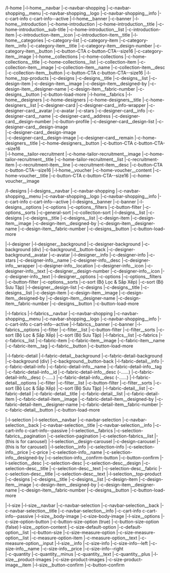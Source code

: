 <!-- Homepage mobile -->
/l-home
    |-l-home__navbar
        |-c-navbar-shopping
            |-c-navbar-shopping__menu
            |-c-navbar-shopping__logo
            |-c-navbar-shopping__info
                |-c-cart-info c-cart-info--active
    |-l-home__banner
        |-c-banner
    |-l-home__introduction
        |-c-home-introduction
            |-c-home-introduction__title
            |-c-home-introduction__sub-title
            |-c-home-introduction__list
                |-c-introduction-item
                    |-c-introduction-item__icon
                    |-c-introduction-item__title
    |-l-home__categories
        |-c-category-list
            |-c-category-item
                |-c-category-item__info
                    |-c-category-item__title
                    |-c-category-item__design-number
                    |-c-category-item__button
                        |-c-button-CTA c-button-CTA--size16
                |-c-category-item__image
    |-l-home__collections
        |-c-home-collections
            |-c-home-collections__title
            |-c-home-collections__list
                |-c-collection-item
                    |-c-collection-item__image
                    |-c-collection-item__name
                    |-c-collection-item__desc
                    |-c-collection-item__button
                        |-c-button-CTA c-button-CTA--size16
    |-l-home__top-products
        |-c-designs
            |-c-designs__title
            |-c-designs__list
                |-c-design-item
                    |-c-design-item__image
                    |-c-design-item__designed-by
                    |-c-design-item__designer-name
                    |-c-design-item__fabric-number
            |-c-designs__button
                |-c-button-load-more
    |-l-home__fabrics
    |-l-home__designers
        |-c-home-designers
            |-c-home-designers__title
            |-c-home-designers__list
                |-c-designer-card
                    |-c-designer-card__info-wrapper
                        |-c-designer-card__avatar
                            |-c-avatar
                            |-c-stars
                        |-c-designer-card__info
                            |-c-designer-card__name
                            |-c-designer-card__address
                            |-c-designer-card__design-number
                            |-c-button-profile
                    |-c-designer-card__design-list
                        |-c-designer-card__design-image                        
                        |-c-designer-card__design-image                        
                        |-c-designer-card__design-image
                        |-c-designer-card__remain
            |-c-home-designers__title
            |-c-home-designers__button
                |-c-button-CTA c-button-CTA--size16      
    |-l-home__tailor-recruitment
        |-c-home-tailor-recruitment__image
        |-c-home-tailor-recruitment__title
        |-c-home-tailor-recruitment__list
            |-c-recruitment-item
                |-c-recruitment-item__line
                |-c-recruitment-item__desc
        |-c-button-CTA c-button-CTA--size16
    |-l-home__voucher
        |-c-home-voucher__content
            |-c-home-voucher__title
            |-c-button-CTA c-button-CTA--size16
        |-c-home-voucher__image
<!-- End -->

<!-- Designs page -->
/l-designs
    |-l-designs__navbar
        |-c-navbar-shopping
            |-c-navbar-shopping__menu
            |-c-navbar-shopping__logo
            |-c-navbar-shopping__info
                |-c-cart-info c-cart-info--active
    |-l-designs__banner
        |-c-banner
    |-l-designs__options
        |-c-options
            |-c-options__filters
                    |-c-button-filter
            |-c-options__sorts
                |-c-general-sort
                |-c-collection-sort
    |-l-designs__list
        |-c-designs
            |-c-designs__title
            |-c-designs__list
                |-c-design-item
                    |-c-design-item__image
                    |-c-design-item__designed-by
                    |-c-design-item__designer-name
                    |-c-design-item__fabric-number
            |-c-designs__button
                |-c-button-load-more
<!-- End -->

<!-- DESIGNER PROFILE PAGE -->
|-l-designer
    |-l-designer__background
        |-c-designer-background
            |-c-background (div)
                |-c-background__button-back
            |-c-designer-background__avatar
                |-c-avatar
    |-l-designer__info
        |-c-designer-info
            |-c-stars
            |-c-designer-info__name
            |-c-designer-info__desc
            |-c-designer-info__wrapper
                |-c-designer-info__location
                    |-c-designer-info__icon
                    |-c-designer-info__text
                |-c-designer__design-number
                    |-c-designer-info__icon
                    |-c-designer-info__text
    |-l-designer__options
        |-c-options
            |-c-options__filters
                    |-c-button-filter
            |-c-options__sorts
                |-c-sort (Bộ Lọc & Sắp Xếp)
                |-c-sort (Bộ Sưu Tập)
    |-l-designer__design-list
        |-c-designs
            |-c-designs__title
            |-c-designs__list
                |-c-design-item
                    |-c-design-item__image
                    |-c-design-item__designed-by
                    |-c-design-item__designer-name
                    |-c-design-item__fabric-number
            |-c-designs__button
                |-c-button-load-more
<!-- END -->

<!-- FABRICS PAGE -->
|-l-fabrics
    |-l-fabrics__navbar
        |-c-navbar-shopping
            |-c-navbar-shopping__menu
            |-c-navbar-shopping__logo
            |-c-navbar-shopping__info
                |-c-cart-info c-cart-info--active
    |-l-fabrics__banner
        |-c-banner
    |-l-fabrics__options
        |-c-filter
            |-c-filter__list
                |-c-button-filter
            |-c-filter__sorts
                |-c-sort (Bộ Lọc & Sắp Xếp)
                |-c-sort (Bộ Sưu Tập)
    |-l-fabrics__list
        |-c-fabrics
            |-c-fabrics__list
                |-c-fabric-item
                    |-c-fabric-item__image
                    |-c-fabric-item__name
                    |-c-fabric-item__tag
            |-c-fabric__button
                |-c-button-load-more
<!-- END -->

<!-- FABRIC DETAIL PAGE -->
|-l-fabric-detail
    |-l-fabric-detail__background
        |-c-fabric-detail-background
            |-c-background (div)
                |-c-background__button-back
    |-l-fabric-detail__info
        |-c-fabric-detail-info
            |-c-fabric-detail-info__name
            |-c-fabric-detail-info__tag
            |-c-fabric-detail-info__id
            |-c-fabric-detail-info__desc (-......)
            |-c-fabric-detail-info__desc (-......)
            |-c-fabric-detail-info__desc (-......)
    |-l-fabric-detail__options
        |-c-filter
            |-c-filter__list
                |-c-button-filter
            |-c-filter__sorts
                |-c-sort (Bộ Lọc & Sắp Xếp)
                |-c-sort (Bộ Sưu Tập)
    |-l-fabric-detail__list
        |-c-fabric-detail
            |-c-fabric-detail__title
            |-c-fabric-detail__list
                |-c-fabric-detail-item
                    |-c-fabric-detail-item__image
                    |-c-fabric-detail-item__designed-by
                    |-c-fabric-detail-item__designer-name
                    |-c-fabric-detail-item__fabric-number
            |-c-fabric-detail__button
                |-c-button-load-more
<!-- END -->

<!-- FABRIC SELECTION -->
|-l-selection
    |-l-selection__navbar
        |-c-navbar-selection
            |-c-navbar-selection__back
            |-c-navbar-selection__title
            |-c-navbar-selection__info
                |-c-cart-info c-cart-info--passive
    |-l-selection__fabrics
        |-c-selection-fabrics__pagination
            |-c-selection-pagination
        |-c-selection-fabrics__list
            |-(this is for carousel)
    |-l-selection__design-carousel
        |-c-design-carousel
            |-(this is for carousel)
    |-l-selection__info
        |-c-selection-info
            |-c-selection-info__price
                |-c-price
            |-c-selection-info__name
            |-c-selection-info__designed-by
            |-c-selection-info__confirm-button
                |-c-button-confirm
    |-l-selection__desc
        |-c-selection-desc
            |-c-selection-desc__design
                |-c-selection-desc__title
                |-c-selection-desc__text
            |-c-selection-desc__fabric
                |-c-selection-desc__title
                |-c-selection-desc__text
    |-l-selection__top-product
        |-c-designs
            |-c-designs__title
            |-c-designs__list
                |-c-design-item
                    |-c-design-item__image
                    |-c-design-item__designed-by
                    |-c-design-item__designer-name
                    |-c-design-item__fabric-number
            |-c-designs__button
                |-c-button-load-more
<!-- END -->

<!-- SIZE SELECTION -->
|-l-size
    |-l-size__navbar
        |-c-navbar-selection
            |-c-navbar-selection__back
            |-c-navbar-selection__title
            |-c-navbar-selection__info
                |-c-cart-info c-cart-info--passive
    |-l-size__body-image
        |-c-size-body-image
    |-l-size__options
        |-c-size-option-button
            |-c-button-size-option (true)
            |-c-button-size-option (false)
    l-size__option-content
        |-c-size-default-option
            |-c-default-option__list
                |-c-button-size
        |-c-size-measure-option
            |-c-size-measure-option__list
                |-c-measure-option-item
                    |-c-measure-option__text
                    |-c-measure-option__input
    |-l-size__info
        |-c-size-info
            |-c-size-info--left
                |-c-size-info__name
                |-c-size-info__price
            |-c-size-info--right    
                |-c-quantity
                    |-c-quantity__minus
                    |-c-quantity__text
                    |-c-quantity__plus
    |-l-size__product-images
        |-c-size-product-images
            |-c-size-product-image__item
    |-l-size__button-confirm
        |-c-button-confirm
<!-- END -->